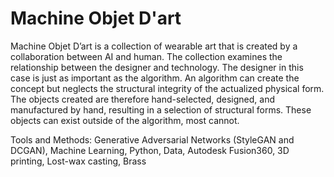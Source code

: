 # Machine Objet D'art


Machine Objet D’art is a collection of wearable art that is created by a collaboration between AI and human. The collection examines the relationship between the designer and technology. The designer in this case is just as important as the algorithm. An algorithm can create the concept but neglects the structural integrity of the actualized physical form. The objects created are therefore hand-selected, designed, and manufactured by hand, resulting in a selection of structural forms. These objects can exist outside of the algorithm, most cannot.

Tools and Methods: Generative Adversarial Networks (StyleGAN and DCGAN), Machine Learning, Python, Data, Autodesk Fusion360, 3D printing, Lost-wax casting, Brass
